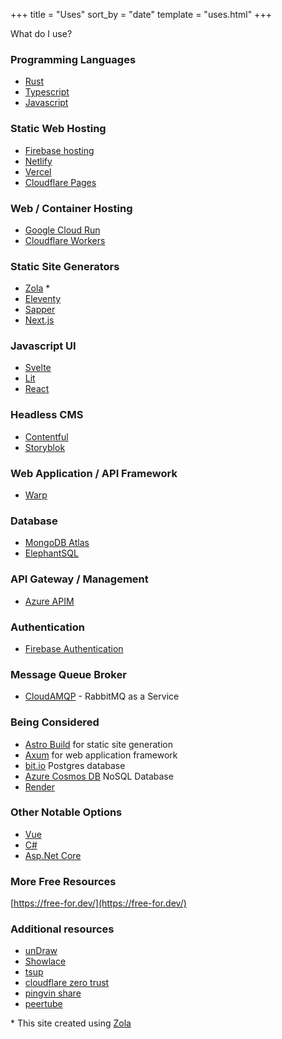 +++
title = "Uses"
sort_by = "date"
template = "uses.html"
+++

What do I use?

### Programming Languages
- [Rust](https://www.rust-lang.org/)
- [Typescript](https://www.typescriptlang.org/)
- [Javascript](https://developer.mozilla.org/en-US/docs/Web/JavaScript)


### Static Web Hosting

- [Firebase hosting](https://firebase.google.com/products/hosting)
- [Netlify](https://www.netlify.com/)
- [Vercel](https://vercel.com/)
- [Cloudflare Pages](https://pages.cloudflare.com/)

### Web / Container Hosting
- [Google Cloud Run](https://cloud.google.com/run)
- [Cloudflare Workers](https://workers.cloudflare.com/)

### Static Site Generators
- [Zola](https://www.getzola.org/) *
- [Eleventy](https://www.11ty.dev/)
- [Sapper](https://sapper.svelte.dev/)
- [Next.js](https://nextjs.org/)

### Javascript UI
- [Svelte](https://svelte.dev/)
- [Lit](https://lit.dev/)
- [React](https://reactjs.org/)

### Headless CMS
- [Contentful](https://www.contentful.com/)
- [Storyblok](https://www.storyblok.com/)

### Web Application / API Framework
- [Warp](https://github.com/seanmonstar/warp)

### Database
- [MongoDB Atlas](https://www.mongodb.com/cloud/atlas)
- [ElephantSQL](https://www.elephantsql.com/)

### API Gateway / Management
- [Azure APIM](https://azure.microsoft.com/en-in/services/api-management/)

### Authentication
- [Firebase Authentication](https://firebase.google.com/products/auth)

### Message Queue Broker
- [CloudAMQP](https://www.cloudamqp.com/) - RabbitMQ as a Service

### Being Considered
- [Astro Build](https://astro.build/) for static site generation
- [Axum](https://github.com/tokio-rs/axum) for web application framework
- [bit.io](bit.io) Postgres database
- [Azure Cosmos DB](https://azure.microsoft.com/en-us/services/cosmos-db/) NoSQL Database
- [Render](https://render.com/)

### Other Notable Options
- [Vue](https://vuejs.org/)
- [C#](https://docs.microsoft.com/en-us/dotnet/csharp/)
- [Asp.Net Core](https://docs.microsoft.com/en-us/aspnet/core/?view=aspnetcore-5.0)

### More Free Resources
[https://free-for.dev/](https://free-for.dev/)

### Additional resources
- [unDraw](https://undraw.co/)
- [Showlace](https://shoelace.style/)
- [tsup](https://tsup.egoist.sh/)
- [cloudflare zero trust](https://www.cloudflare.com/en-gb/zero-trust/)
- [pingvin share](https://pingvin-share.dev.eliasschneider.com/)
- [peertube](https://peertube.tv/)


\* This site created using [Zola](https://www.getzola.org/)